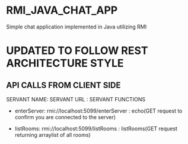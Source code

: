 # RMI_JAVA_CHAT_APP
Simple chat application implemented in Java utilizing RMI

# UPDATED TO FOLLOW REST ARCHITECTURE STYLE


## API CALLS FROM CLIENT SIDE

SERVANT NAME: SERVANT URL : SERVANT FUNCTIONS
- enterServer: rmi://localhost:5099/enterServer : echo(GET request to confirm you are connected to the server)

- listRooms: rmi://localhost:5099/listRooms : listRooms(GET request returning arraylist of all rooms)
